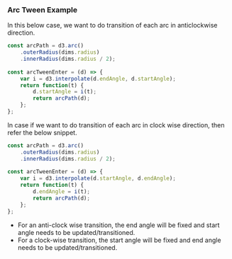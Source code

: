 ### Arc Tween Example

In this below case, we want to do transition of each arc in anticlockwise direction.

```js
const arcPath = d3.arc()
    .outerRadius(dims.radius)
    .innerRadius(dims.radius / 2);
    
const arcTweenEnter = (d) => {
    var i = d3.interpolate(d.endAngle, d.startAngle);
    return function(t) {
        d.startAngle = i(t);
        return arcPath(d);
    };
};
```

In case if we want to do transition of each arc in clock wise direction, then refer the below snippet.

```js
const arcPath = d3.arc()
    .outerRadius(dims.radius)
    .innerRadius(dims.radius / 2);
    
const arcTweenEnter = (d) => {
    var i = d3.interpolate(d.startAngle, d.endAngle);
    return function(t) {
        d.endAngle = i(t);
        return arcPath(d);
    };
};
```
* For an anti-clock wise transition, the end angle will be fixed and start angle needs to be updated/transitioned.
* For a clock-wise transition, the start angle will be fixed and end angle needs to be updated/transitioned.
